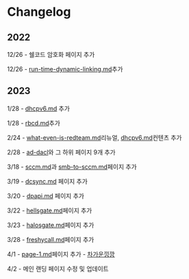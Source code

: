 # Changelog

## 2022

12/26 - 쉘코드 암호화 페이지 추가&#x20;

12/26 - [run-time-dynamic-linking.md](../defense-evasion/run-time-dynamic-linking.md "mention")추가&#x20;

## 2023&#x20;

1/28 - [dhcpv6.md](../credential-access/dhcpv6.md "mention") 추가&#x20;

1/28 - [rbcd.md](../privilege-escalation/ad/rbcd.md "mention")추가&#x20;

2/24 -  [what-even-is-redteam.md](../what-even-is-redteam.md "mention")리뉴얼, [dhcpv6.md](../credential-access/dhcpv6.md "mention")컨텐츠 추가&#x20;

2/28 - [ad-dacl](../privilege-escalation/ad-dacl/ "mention")와 그 하위 페이지 9개 추가

3/18 - [sccm.md](../privilege-escalation/ad/sccm.md "mention")과 [smb-to-sccm.md](../credential-access/ntlm-relay/smb-to-sccm.md "mention")페이지 추가&#x20;

3/19 - [dcsync.md](../credential-access/dcsync.md "mention") 페이지 추가&#x20;

3/20 - [dpapi.md](../credential-access/dpapi.md "mention") 페이지 추가&#x20;

3/22 - [hellsgate.md](../personal-research/readme-and-template/hellsgate.md "mention")페이지 추가&#x20;

3/23 - [halosgate.md](../personal-research/readme-and-template/halosgate.md "mention")페이지 추가&#x20;

3/28 - [freshycall.md](../personal-research/readme-and-template/freshycall.md "mention")페이지 추가&#x20;

4/1 - [page-1.md](../critical-info-infrastructure/page-1.md "mention")페이지 추가 - [차가운낑깡](http://localhost:5000/u/1y9ExMjOF5OnXgSOyWROhJQascW2 "mention")

4/2 - 메인 랜딩 페이지 수정 및 업데이트&#x20;
